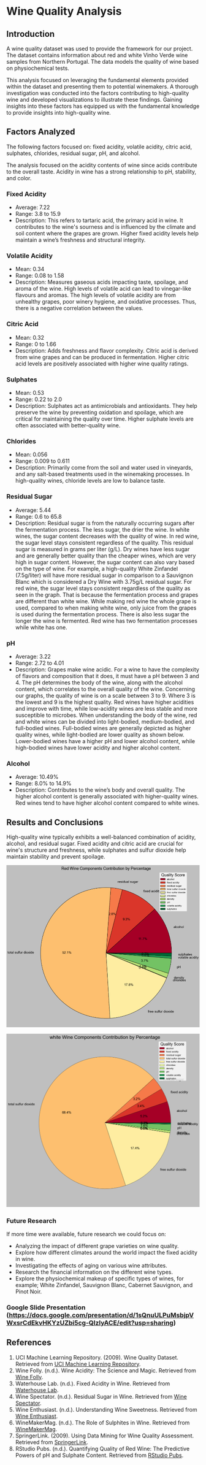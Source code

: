 # **Wine Quality Analysis**

## Introduction
A wine quality dataset was used to provide the framework for our project. The dataset contains information about red and white Vinho Verde wine samples from Northern Portugal. The data models the quality of wine based on physiochemical tests.

This analysis focused on leveraging the fundamental elements provided within the dataset and presenting them to potential winemakers. A thorough investigation was conducted into the factors contributing to high-quality wine and developed visualizations to illustrate these findings. Gaining insights into these factors has equipped us with the fundamental knowledge to provide insights into high-quality wine.

## Factors Analyzed
The following factors focused on: fixed acidity, volatile acidity, citric acid, sulphates, chlorides, residual sugar, pH, and alcohol.

The analysis focused on the acidity contents of wine since acids contribute to the overall taste. Acidity in wine has a strong relationship to pH, stability, and color. 

### Fixed Acidity
- Average: 7.22
- Range: 3.8 to 15.9
- Description:
This refers to tartaric acid, the primary acid in wine. It contributes to the wine's sourness and is influenced by the climate and soil content where the grapes are grown. Higher fixed acidity levels help maintain a wine’s freshness and structural integrity.

### Volatile Acidity
- Mean: 0.34
- Range: 0.08 to 1.58
- Description:
Measures gaseous acids impacting taste, spoilage, and aroma of the wine. High levels of volatile acid can lead to vinegar-like flavours and aromas. The high levels of volatile acidity are from unhealthy grapes, poor winery hygiene, and oxidative processes. Thus, there is a negative correlation between the values.

### Citric Acid
- Mean: 0.32
- Range: 0 to 1.66
- Description:
Adds freshness and flavor complexity. Citric acid is derived from wine grapes and can be produced in fermentation. Higher citric acid levels are positively associated with higher wine quality ratings.


### Sulphates
- Mean: 0.53
- Range: 0.22 to 2.0
- Description:
Sulphates act as antimicrobials and antioxidants. They help preserve the wine by preventing oxidation and spoilage, which are critical for maintaining the quality over time. Higher sulphate levels are often associated with better-quality wine.

### Chlorides
- Mean: 0.056
- Range: 0.009 to 0.611
- Description:
Primarily come from the soil and water used in vineyards, and any salt-based treatments used in the winemaking processes.​ In high-quality wines, chloride levels are low to balance taste.

### Residual Sugar
- Average: 5.44
- Range: 0.6 to 65.8
- Description:
Residual sugar is from the naturally occurring sugars after the fermentation process. The less sugar, the drier the wine. In white wines, the sugar content decreases with the quality of wine. In red wine, the sugar level stays consistent regardless of the quality. This residual sugar is measured in grams per liter (g/L). Dry wines have less sugar and are generally better quality than the cheaper wines, which are very high in sugar content. However, the sugar content can also vary based on the type of wine. For example, a high-quality White Zinfandel (7.5g/liter) will have more residual sugar in comparison to a Sauvignon Blanc which is considered a Dry Wine with 3.75g/L residual sugar. For red wine, the sugar level stays consistent regardless of the quality as seen in the graph. That is because the fermentation process and grapes are different than white wine. While making red wine the whole grape is used, compared to when making white wine, only juice from the grapes is used during the fermentation process. There is also less sugar the longer the wine is fermented. Red wine has two fermentation processes while white has one.

### pH
- Average: 3.22
- Range: 2.72 to 4.01
- Description:
Grapes make wine acidic. For a wine to have the complexity of flavors and composition that it does, it must have a pH between 3 and 4. The pH determines the body of the wine, along with the alcohol content, which correlates to the overall quality of the wine. Concerning our graphs, the quality of wine is on a scale between 3 to 9. Where 3 is the lowest and 9 is the highest quality.  Red wines have higher acidities and improve with time, while low-acidity wines are less stable and more susceptible to microbes. When understanding the body of the wine, red and white wines can be divided into light-bodied, medium-bodied, and full-bodied wines. Full-bodied wines are generally depicted as higher quality wines, while light-bodied are lower quality as shown below. Lower-bodied wines have a higher pH and lower alcohol content, while high-bodied wines have lower acidity and higher alcohol content.

### Alcohol
- Average: 10.49%
- Range: 8.0% to 14.9%
- Description:
Contributes to the wine’s body and overall quality. The higher alcohol content is generally associated with higher-quality wines.
Red wines tend to have higher alcohol content compared to white wines. 

## Results and Conclusions
High-quality wine typically exhibits a well-balanced combination of acidity, alcohol, and residual sugar. Fixed acidity and citric acid are crucial for wine's structure and freshness, while sulphates and sulfur dioxide help maintain stability and prevent spoilage.

![Red Wine Components Contribution by Percentages](red_wine_components_percentages.png)

![White Wine Components Contribution by Percentages](white_wine_components_percentages1.png)

### Future Research
If more time were available, future research we could focus on:
- Analyzing the impact of different grape varieties on wine quality.
- Explore how different climates around the world impact the fixed acidity in wine.
- Investigating the effects of aging on various wine attributes.
- Research the financial information on the different wine types.
- Explore the physiochemical makeup of specific types of wines, for example; White Zinfandel, Sauvignon Blanc, Cabernet Sauvignon, and Pinot Noir.

### Google Slide Presentation (https://docs.google.com/presentation/d/1sQnuULPuMsbjpVWxsrCdEkvHKYzUZbi5cg-QlzIyACE/edit?usp=sharing)
## References
1. UCI Machine Learning Repository. (2009). Wine Quality Dataset. Retrieved from [UCI Machine Learning Repository](https://archive.ics.uci.edu/ml/datasets/Wine+Quality).
2. Wine Folly. (n.d.). Wine Acidity: The Science and Magic. Retrieved from [Wine Folly](https://winefolly.com/tutorial/wine-acidity/).
3. Waterhouse Lab. (n.d.). Fixed Acidity in Wine. Retrieved from [Waterhouse Lab](https://waterhouse.ucdavis.edu/whats-in-wine/fixed-acidity).
4. Wine Spectator. (n.d.). Residual Sugar in Wine. Retrieved from [Wine Spectator](https://www.winespectator.com/articles/residual-sugar-in-wine).
5. Wine Enthusiast. (n.d.). Understanding Wine Sweetness. Retrieved from [Wine Enthusiast](https://www.winemag.com/2018/05/16/wine-sweetness-chart/).
6. WineMakerMag. (n.d.). The Role of Sulphites in Wine. Retrieved from [WineMakerMag](https://winemakermag.com/article/858-the-role-of-sulfites-in-wine).
7. SpringerLink. (2009). Using Data Mining for Wine Quality Assessment. Retrieved from [SpringerLink](https://link.springer.com/chapter/10.1007/978-1-84800-370-3_16).
8. RStudio Pubs. (n.d.). Quantifying Quality of Red Wine: The Predictive Powers of pH and Sulphate Content. Retrieved from [RStudio Pubs](https://rpubs.com/).
